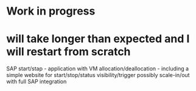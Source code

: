 # Work in progress
# will take longer than expected and I will restart from scratch

SAP start/stap - application with VM allocation/deallocation - including a simple website for start/stop/status visibility/trigger 
possibly scale-in/out with full SAP integration